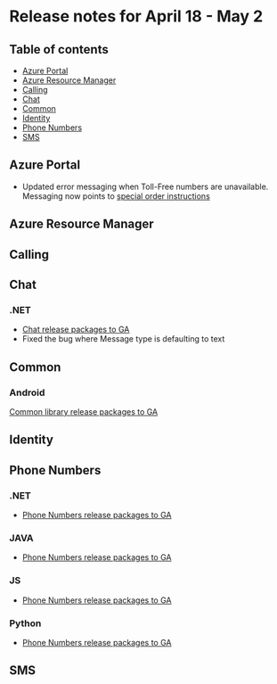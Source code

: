 # Release notes for April 18 - May 2

## Table of contents
* [Azure Portal](#azure-portal)
* [Azure Resource Manager](#azure-resource-manager)
* [Calling](#calling)
* [Chat](#chat)
* [Common](#common)
* [Identity](#identity)
* [Phone Numbers](#phone-numbers)
* [SMS](#sms)

## Azure Portal
- Updated error messaging when Toll-Free numbers are unavailable. Messaging now points to [special order instructions](https://github.com/Azure/Communication/)

## Azure Resource Manager

## Calling
 
## Chat
### .NET 
- [Chat release packages to GA](https://github.com/Azure/azure-sdk-for-net/blob/master/sdk/communication/Azure.Communication.Chat/CHANGELOG.md)
- Fixed the bug where Message type is defaulting to text 

## Common

### Android 
[Common library release packages to GA](https://github.com/Azure/azure-sdk-for-android/blob/master/sdk/communication/azure-communication-common/CHANGELOG.md#100-2021-04-20)

## Identity

## Phone Numbers

### .NET
- [Phone Numbers release packages to GA](https://github.com/Azure/azure-sdk-for-net/blob/master/sdk/communication/Azure.Communication.PhoneNumbers/CHANGELOG.md#100-2021-04-26)

### JAVA
- [Phone Numbers release packages to GA](https://github.com/Azure/azure-sdk-for-java/blob/master/sdk/communication/azure-communication-phonenumbers/CHANGELOG.md)

### JS
- [Phone Numbers release packages to GA](https://github.com/Azure/azure-sdk-for-js/blob/master/sdk/communication/communication-phone-numbers/CHANGELOG.md)

### Python
- [Phone Numbers release packages to GA](https://github.com/Azure/azure-sdk-for-python/blob/master/sdk/communication/azure-communication-phonenumbers/CHANGELOG.md)

## SMS



